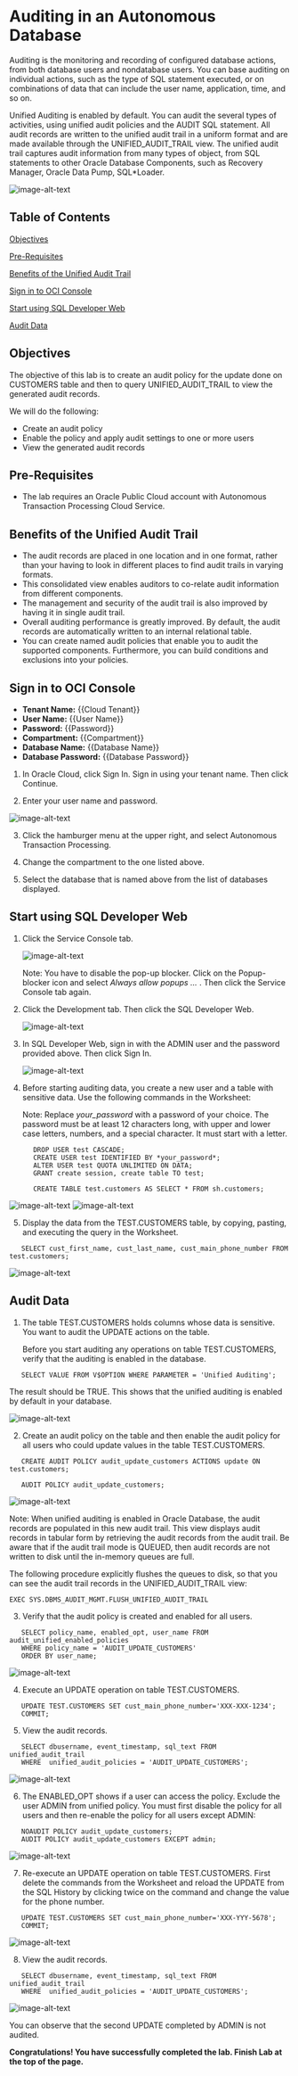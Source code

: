 #  Auditing in an Autonomous Database
Auditing is the monitoring and recording of configured database actions, from both database users and nondatabase users.
You can base auditing on individual actions, such as the type of SQL statement executed, or on combinations of data that can include the user name, application, time, and so on.

Unified Auditing is enabled by default. You can audit the several types of activities, using unified audit policies and the AUDIT SQL statement. All audit records are written to the unified audit trail in a uniform format and are made available through the UNIFIED_AUDIT_TRAIL view. The unified audit trail captures audit information from many types of object, from SQL statements to other Oracle Database Components, such as Recovery Manager, Oracle Data Pump, SQL*Loader.

<img src="https://raw.githubusercontent.com/oracle/learning-library/master/oci-library/qloudable/Auditing_in_Autonomous_Database/img/Audit_arch.png" alt="image-alt-text">
  
## Table of Contents

[Objectives](#objectives)

[Pre-Requisites](#pre-requisites)

[Benefits of the Unified Audit Trail](#benefits-of-the-unified-audit-trail)

[Sign in to OCI Console](#sign-in-to-oci-console)

[Start using SQL Developer Web](#start-using-sql-developer-web)

[Audit Data](#redact-sensitive-data)

## Objectives
The objective of this lab is to create an audit policy for the update done on CUSTOMERS table and then to query UNIFIED_AUDIT_TRAIL to view the generated audit records.

We will do the following:

* Create an audit policy
* Enable the policy and apply audit settings to one or more users
* View the generated audit records

## Pre-Requisites

* The lab requires an Oracle Public Cloud account with Autonomous Transaction Processing Cloud Service.


## Benefits of the Unified Audit Trail

* The audit records are placed in one location and in one format, rather than your having to look in different places to find audit trails in varying formats.
* This consolidated view enables auditors to co-relate audit information from different components.
* The management and security of the audit trail is also improved by having it in single audit trail.
* Overall auditing performance is greatly improved. By default, the audit records are automatically written to an internal relational table.
* You can create named audit policies that enable you to audit the supported components. Furthermore, you can build conditions and exclusions into your policies.

## Sign in to OCI Console

* **Tenant Name:** {{Cloud Tenant}}
* **User Name:** {{User Name}}
* **Password:** {{Password}}
* **Compartment:** {{Compartment}}
* **Database Name:** {{Database Name}}
* **Database Password:** {{Database Password}}

1. In Oracle Cloud, click Sign In. Sign in using your tenant name. Then click Continue.

2. Enter your user name and password.

<img src="https://raw.githubusercontent.com/oracle/learning-library/master/oci-library/qloudable/Auditing_in_Autonomous_Database/img/Cloud.png" alt="image-alt-text">

3. Click the hamburger menu at the upper right, and select Autonomous Transaction Processing.

4. Change the compartment to the one listed above.

5. Select the database that is named above from the list of databases displayed.

## Start using SQL Developer Web

1. Click the Service Console tab.

   <img src="https://raw.githubusercontent.com/oracle/learning-library/master/oci-library/qloudable/Auditing_in_Autonomous_Database/img/Service_console.png" alt="image-alt-text">

   Note: You have to disable the pop-up blocker. Click on the Popup-blocker icon and select *Always allow popups ...* . Then click the Service Console tab again.

2. Click the Development tab. Then click the SQL Developer Web.

   <img src="https://raw.githubusercontent.com/oracle/learning-library/master/oci-library/qloudable/Auditing_in_Autonomous_Database/img/Devt.png" alt="image-alt-text">
   
3. In SQL Developer Web, sign in with the ADMIN user and the password provided above. Then click Sign In.

   <img src="https://raw.githubusercontent.com/oracle/learning-library/master/oci-library/qloudable/Auditing_in_Autonomous_Database/img/SQLDevWeb_login.png" alt="image-alt-text">
   
4. Before starting auditing data, you create a new user and a table with sensitive data. Use the following commands in the Worksheet:
   
   Note: Replace *your_password* with a password of your choice. The password must be at least 12 characters long, with upper and lower case letters, numbers, and a special character. It must start with a letter.
```
      DROP USER test CASCADE;
      CREATE USER test IDENTIFIED BY *your_password*;
      ALTER USER test QUOTA UNLIMITED ON DATA;  
      GRANT create session, create table TO test;
  
      CREATE TABLE test.customers AS SELECT * FROM sh.customers;
   ```
      
   <img src="https://raw.githubusercontent.com/oracle/learning-library/master/oci-library/qloudable/Auditing_in_Autonomous_Database/img/Create_User_Test.png" alt="image-alt-text">

   <img src="https://raw.githubusercontent.com/oracle/learning-library/master/oci-library/qloudable/Auditing_in_Autonomous_Database/img/Create_table.png" alt="image-alt-text">
   
5. Display the data from the TEST.CUSTOMERS table, by copying, pasting, and executing the query in the Worksheet.
```
   SELECT cust_first_name, cust_last_name, cust_main_phone_number FROM test.customers;
``` 
   <img src="https://raw.githubusercontent.com/oracle/learning-library/master/oci-library/qloudable/Auditing_in_Autonomous_Database/img/Query_not_redacted.png" alt="image-alt-text">
 
## Audit Data

1. The table TEST.CUSTOMERS holds columns whose data is sensitive. You want to audit the UPDATE actions on the table. 

   Before you start auditing any operations on table TEST.CUSTOMERS, verify that the auditing is enabled in the database.
```
   SELECT VALUE FROM V$OPTION WHERE PARAMETER = 'Unified Auditing';
```
   The result should be TRUE. This shows that the unified auditing is enabled by default in your database.

   <img src="https://raw.githubusercontent.com/oracle/learning-library/master/oci-library/qloudable/Auditing_in_Autonomous_Database/img/TRUE.png" alt="image-alt-text">

2. Create an audit policy on the table and then enable the audit policy for all users who could update values in the table TEST.CUSTOMERS.
``` 
   CREATE AUDIT POLICY audit_update_customers ACTIONS update ON test.customers;
   
   AUDIT POLICY audit_update_customers;
```

   <img src="https://raw.githubusercontent.com/oracle/learning-library/master/oci-library/qloudable/Auditing_in_Autonomous_Database/img/Create_enable_policy.png" alt="image-alt-text">

   Note: When unified auditing is enabled in Oracle Database, the audit records are populated in this new audit trail. This view displays audit records in tabular form by retrieving the audit records from the audit trail. Be aware that if the audit trail mode is QUEUED, then audit records are not written to disk until the in-memory queues are full. 

   The following procedure explicitly flushes the queues to disk, so that you can see the audit trail records in the UNIFIED_AUDIT_TRAIL view:
```
EXEC SYS.DBMS_AUDIT_MGMT.FLUSH_UNIFIED_AUDIT_TRAIL
```

3. Verify that the audit policy is created and enabled for all users.
``` 
   SELECT policy_name, enabled_opt, user_name FROM audit_unified_enabled_policies 
   WHERE policy_name = 'AUDIT_UPDATE_CUSTOMERS' 
   ORDER BY user_name;
```

   <img src="https://raw.githubusercontent.com/oracle/learning-library/master/oci-library/qloudable/Auditing_in_Autonomous_Database/img/Policy.png" alt="image-alt-text">

4. Execute an UPDATE operation on table TEST.CUSTOMERS.
```
   UPDATE TEST.CUSTOMERS SET cust_main_phone_number='XXX-XXX-1234';
   COMMIT;
```

5. View the audit records.
``` 
   SELECT dbusername, event_timestamp, sql_text FROM unified_audit_trail 
   WHERE  unified_audit_policies = 'AUDIT_UPDATE_CUSTOMERS';
```

   <img src="https://raw.githubusercontent.com/oracle/learning-library/master/oci-library/qloudable/Auditing_in_Autonomous_Database/img/Audit_record.png" alt="image-alt-text">

6. The ENABLED_OPT shows if a user can access the policy. Exclude the user ADMIN from unified policy. You must first disable the policy for all users and then re-enable the policy for all users except ADMIN:
```
   NOAUDIT POLICY audit_update_customers;
   AUDIT POLICY audit_update_customers EXCEPT admin;
```

   <img src="https://raw.githubusercontent.com/oracle/learning-library/master/oci-library/qloudable/Auditing_in_Autonomous_Database/img/Users_except.png" alt="image-alt-text">

7. Re-execute an UPDATE operation on table TEST.CUSTOMERS. First delete the commands from the Worksheet and reload the UPDATE from the SQL History by clicking twice on the command and change the value for the phone number.
```
   UPDATE TEST.CUSTOMERS SET cust_main_phone_number='XXX-YYY-5678';
   COMMIT;
```

   <img src="https://raw.githubusercontent.com/oracle/learning-library/master/oci-library/qloudable/Auditing_in_Autonomous_Database/img/Update2.png" alt="image-alt-text">
  
8. View the audit records.
``` 
   SELECT dbusername, event_timestamp, sql_text FROM unified_audit_trail 
   WHERE  unified_audit_policies = 'AUDIT_UPDATE_CUSTOMERS';
```

   <img src="https://raw.githubusercontent.com/oracle/learning-library/master/oci-library/qloudable/Auditing_in_Autonomous_Database/img/Audit_record.png" alt="image-alt-text">
   
   You can observe that the second UPDATE completed by ADMIN is not audited.
   
**Congratulations! You have successfully completed the lab. Finish Lab at the top of the page.**
